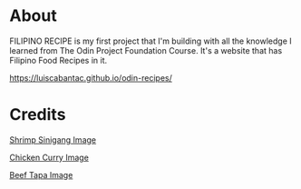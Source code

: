 # About

FILIPINO RECIPE is my first project that I'm building with all the knowledge I learned from The Odin Project Foundation Course. It's a website that has Filipino Food Recipes in it.

https://luiscabantac.github.io/odin-recipes/

# Credits

[Shrimp Sinigang Image](https://philippineadobo.com/fish-seafoods-recipes/sinigang-na-hipon/)

[Chicken Curry Image](https://philippineadobo.com/chicken-recipes/filipino-style-chicken-curry/)

[Beef Tapa Image](https://philippineadobo.com/beef-tapa/)
